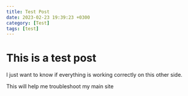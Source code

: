 ```yaml
---
title: Test Post
date: 2023-02-23 19:39:23 +0300
category: [Test]
tags: [test]
---
```


# This is a test post
I just want to know if everything is working correctly on this other side.

This will help me troubleshoot my main site
